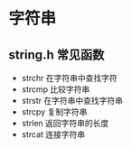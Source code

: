# 字符串

## string.h 常见函数

- strchr 在字符串中查找字符
- strcmp 比较字符串
- strstr 在字符串中查找字符串
- strcpy 复制字符串
- strlen 返回字符串的长度
- strcat 连接字符串
